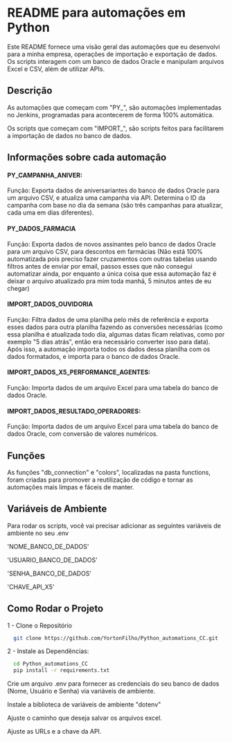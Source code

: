 
# README para automações em Python

Este README fornece uma visão geral das automações que eu desenvolvi para a minha empresa, operações de importação e exportação de dados. Os scripts interagem com um banco de dados Oracle e manipulam arquivos Excel e CSV, além de utilizar APIs.

## Descrição

As automações que começam com "PY_", são automações implementadas no Jenkins, programadas para acontecerem de forma 100% automática. 

Os scripts que começam com "IMPORT_", são scripts feitos para facilitarem a importação de dados no banco de dados.


## Informações sobre cada automação

#### PY_CAMPANHA_ANIVER:

Função: Exporta dados de aniversariantes do banco de dados Oracle para um arquivo CSV, e atualiza uma campanha via API. Determina o ID da campanha com base no dia da semana (são três campanhas para atualizar, cada uma em dias diferentes).

#### PY_DADOS_FARMACIA

Função: Exporta dados de novos assinantes pelo banco de dados Oracle para um arquivo CSV, para descontos em farmácias (Não está 100% automatizada pois preciso fazer cruzamentos com outras tabelas usando filtros antes de enviar por email, passos esses que não consegui automatizar ainda, por enquanto a única coisa que essa automação faz é deixar o arquivo atualizado pra mim toda manhã, 5 minutos antes de eu chegar)

#### IMPORT_DADOS_OUVIDORIA

Função: Filtra dados de uma planilha pelo mês de referência e exporta esses dados para outra planilha fazendo as conversões necessárias (como essa planilha é atualizada todo dia, algumas datas ficam relativas, como por exemplo "5 dias atrás", então era necessário converter isso para data). Após isso, a automação importa todos os dados dessa planilha com os dados formatados, e importa para o banco de dados Oracle.

#### IMPORT_DADOS_X5_PERFORMANCE_AGENTES:

Função: Importa dados de um arquivo Excel para uma tabela do banco de dados Oracle. 

#### IMPORT_DADOS_RESULTADO_OPERADORES:

Função: Importa dados de um arquivo Excel para uma tabela do banco de dados Oracle, com conversão de valores numéricos. 

## Funções

As funções "db_connection" e "colors", localizadas na pasta functions, foram criadas para promover a reutilização de código e tornar as automações mais limpas e fáceis de manter.

## Variáveis de Ambiente

Para rodar os scripts, você vai precisar adicionar as seguintes variáveis de ambiente no seu .env

'NOME_BANCO_DE_DADOS'

'USUARIO_BANCO_DE_DADOS'

'SENHA_BANCO_DE_DADOS'

'CHAVE_API_X5'
## Como Rodar o Projeto

1 - Clone o Repositório

```bash
  git clone https://github.com/YortonFilho/Python_automations_CC.git
```
    
2 - Instale as Dependências:

```bash
  cd Python_automations_CC
  pip install -r requirements.txt
```
Crie um arquivo .env para fornecer as credenciais do seu banco de dados (Nome, Usuário e Senha) via variáveis de ambiente. 

Instale a biblioteca de variáveis de ambiente "dotenv"

Ajuste o caminho que deseja salvar os arquivos excel.

Ajuste as URLs e a chave da API.
